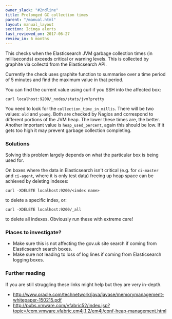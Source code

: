 ```yaml
---
owner_slack: "#2ndline"
title: Prolonged GC collection times
parent: "/manual.html"
layout: manual_layout
section: Icinga alerts
last_reviewed_on: 2017-06-27
review_in: 6 months
---
```


This checks when the Elasticsearch JVM garbage collection times (in
milliseconds) exceeds critical or warning levels. This is collected by
graphite via collectd from the Elasticsearch API.

Currently the check uses graphite function to summarise over a time
period of 5 minutes and find the maximum value in that period.

You can find the current value using curl if you SSH into the affected
box:

```
curl localhost:9200/_nodes/stats/jvm?pretty
```

You need to look for the `collection_time_in_millis`. There will be two
values: `old` and `young`. Both are checked by Nagios and correspond to
different portions of the JVM heap. The lower these times are, the
better. Another important value is `heap_used_percent`, again this
should be low. If it gets too high it may prevent garbage collection
completing.

### Solutions

Solving this problem largely depends on what the particular box is being
used for.

On boxes where the data in Elasticsearch isn't critical (e.g. for
`ci-master` and `ci-agent`, where it is only test data) freeing up heap
space can be achieved by deleting indexes:

```
curl -XDELETE localhost:9200/<index name>
```

to delete a specific index, or:

```
curl -XDELETE localhost:9200/_all
```

to delete all indexes. Obviously run these with extreme care!

### Places to investigate?

- Make sure this is not affecting the gov.uk site search if coming
  from Elasticsearch search boxes.
- Make sure not leading to loss of log lines if coming from
  Elasticsearch logging boxes.

### Further reading

If you are still struggling these links might help but they are very
in-depth.

- <http://www.oracle.com/technetwork/java/javase/memorymanagement-whitepaper-150215.pdf>
- <http://pubs.vmware.com/vfabric52/index.jsp?topic=/com.vmware.vfabric.em4j.1.2/em4j/conf-heap-management.html>
